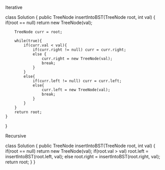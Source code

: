 Iterative
 
 class Solution {
    public TreeNode insertIntoBST(TreeNode root, int val) {
        if(root == null) return new TreeNode(val);
        
        TreeNode curr = root;
        
        while(true){
            if(curr.val < val){
                if(curr.right != null) curr = curr.right;
                else {
                    curr.right = new TreeNode(val);
                    break;
                }
            }
            else{
                if(curr.left != null) curr = curr.left;
                else{
                    curr.left = new TreeNode(val);
                    break;
                }
            }
        }
        return root;
    }
}



Recursive


class Solution {
    public TreeNode insertIntoBST(TreeNode root, int val) {
        if(root == null) return new TreeNode(val);
        if(root.val > val) root.left = insertIntoBST(root.left, val);
        else root.right = insertIntoBST(root.right, val);
        return root;
    }
}
